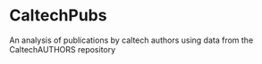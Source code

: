 # CaltechPubs
An analysis of publications by caltech authors using data from the CaltechAUTHORS repository
